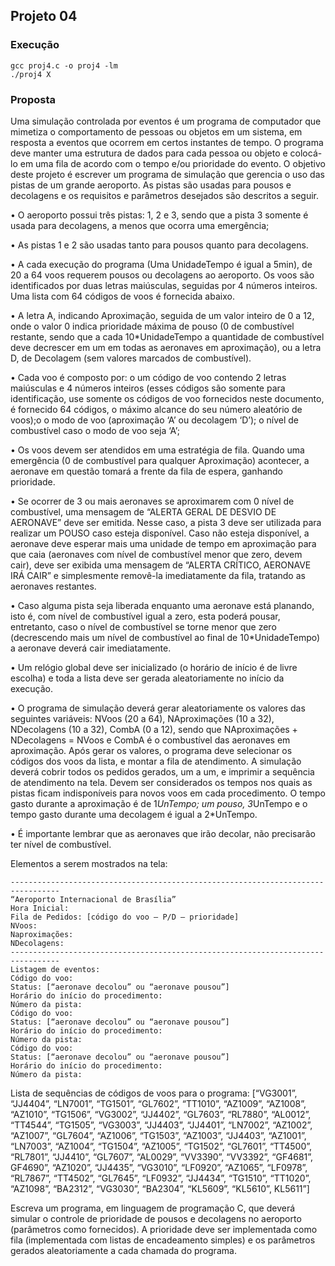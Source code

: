 
## Projeto 04

### Execução

```
gcc proj4.c -o proj4 -lm
./proj4 X
```

### Proposta

Uma simulação controlada por eventos é um programa de computador
que mimetiza o comportamento de pessoas ou objetos em um sistema,
em resposta a eventos que ocorrem em certos instantes de tempo. O
programa deve manter uma estrutura de dados para cada pessoa ou
objeto e colocá-lo em uma fila de acordo com o tempo e/ou prioridade do
evento. O objetivo deste projeto é escrever um programa de simulação
que gerencia o uso das pistas de um grande aeroporto. As pistas são
usadas para pousos e decolagens e os requisitos e parâmetros desejados
são descritos a seguir.

• O aeroporto possui três pistas: 1, 2 e 3, sendo que a pista 3
somente é usada para decolagens, a menos que ocorra uma
emergência;

• As pistas 1 e 2 são usadas tanto para pousos quanto para
decolagens.

• A cada execução do programa (Uma UnidadeTempo é igual a 5min),
de 20 a 64 voos requerem pousos ou decolagens ao aeroporto. Os
voos são identificados por duas letras maiúsculas, seguidas por 4
números inteiros. Uma lista com 64 códigos de voos é fornecida
abaixo.

• A letra A, indicando Aproximação, seguida de um valor inteiro de 0
a 12, onde o valor 0 indica prioridade máxima de pouso (0 de
combustível restante, sendo que a cada 10*UnidadeTempo a
quantidade de combustível deve decrescer em um em todas as
aeronaves em aproximação), ou a letra D, de Decolagem (sem
valores marcados de combustível).

• Cada voo é composto por:
o um código de voo contendo 2 letras maiúsculas e 4 números
inteiros (esses códigos são somente para identificação, use
somente os códigos de voo fornecidos neste documento, é
fornecido 64 códigos, o máximo alcance do seu número
aleatório de voos);o o modo de voo (aproximação ‘A’ ou decolagem ‘D’);
o nível de combustível caso o modo de voo seja ‘A’;

• Os voos devem ser atendidos em uma estratégia de fila. Quando
uma emergência (0 de combustível para qualquer Aproximação)
acontecer, a aeronave em questão tomará a frente da fila de espera,
ganhando prioridade.

• Se ocorrer de 3 ou mais aeronaves se aproximarem com 0 nível de
combustível, uma mensagem de “ALERTA GERAL DE DESVIO DE
AERONAVE” deve ser emitida. Nesse caso, a pista 3 deve ser
utilizada para realizar um POUSO caso esteja disponível. Caso não
esteja disponível, a aeronave deve esperar mais uma unidade de
tempo em aproximação para que caia (aeronaves com nível de
combustível menor que zero, devem cair), deve ser exibida uma
mensagem de “ALERTA CRÍTICO, AERONAVE IRÁ CAIR” e
simplesmente removê-la imediatamente da fila, tratando as
aeronaves restantes.

• Caso alguma pista seja liberada enquanto uma aeronave está
planando, isto é, com nível de combustível igual a zero, esta poderá
pousar, entretanto, caso o nível de combustível se torne menor que
zero (decrescendo mais um nível de combustível ao final de
10*UnidadeTempo) a aeronave deverá cair imediatamente.

• Um relógio global deve ser inicializado (o horário de início é de livre
escolha) e toda a lista deve ser gerada aleatoriamente no início da
execução.

• O programa de simulação deverá gerar aleatoriamente os valores
das seguintes variáveis: NVoos (20 a 64), NAproximações (10 a 32),
NDecolagens (10 a 32), CombA (0 a 12), sendo que NAproximações + NDecolagens = NVoos e CombA é o combustível das aeronaves
em aproximação. Após gerar os valores, o programa deve
selecionar os códigos dos voos da lista, e montar a fila de
atendimento. A simulação deverá cobrir todos os pedidos gerados,
um a um, e imprimir a sequência de atendimento na tela. Devem
ser considerados os tempos nos quais as pistas ficam indisponíveis
para novos voos em cada procedimento. O tempo gasto durante a
aproximação é de 1*UnTempo; um pouso, 3*UnTempo e o
tempo gasto durante uma decolagem é igual a 2*UnTempo.

• É importante lembrar que as aeronaves que irão decolar, não
precisarão ter nível de combustível.


Elementos a serem mostrados na tela:
```
---------------------------------------------------------------------------------
“Aeroporto Internacional de Brasília”
Hora Inicial:
Fila de Pedidos: [código do voo – P/D – prioridade]
NVoos:
Naproximações:
NDecolagens:
---------------------------------------------------------------------------------
Listagem de eventos:
Código do voo:
Status: [“aeronave decolou” ou “aeronave pousou”]
Horário do início do procedimento:
Número da pista:
Código do voo:
Status: [“aeronave decolou” ou “aeronave pousou”]
Horário do início do procedimento:
Número da pista:
Código do voo:
Status: [“aeronave decolou” ou “aeronave pousou”]
Horário do início do procedimento:
Número da pista:
```

Lista de sequências de códigos de voos para o programa: [“VG3001”,
“JJ4404”, “LN7001”, “TG1501”, “GL7602”, “TT1010”, “AZ1009”, “AZ1008”,
“AZ1010”, “TG1506”, “VG3002”, “JJ4402”, “GL7603”, “RL7880”, “AL0012”,
“TT4544”, “TG1505”, “VG3003”, “JJ4403”, “JJ4401”, “LN7002”, “AZ1002”,
“AZ1007”, “GL7604”, “AZ1006”, “TG1503”, “AZ1003”, “JJ4403”, “AZ1001”,
“LN7003”, “AZ1004”, “TG1504”, “AZ1005”, “TG1502”, “GL7601”,
“TT4500”, “RL7801”, “JJ4410”, “GL7607”, “AL0029”, “VV3390”, “VV3392”,
“GF4681”, GF4690”, “AZ1020”, “JJ4435”, “VG3010”, “LF0920”, “AZ1065”,
“LF0978”, “RL7867”, “TT4502”, “GL7645”, “LF0932”, “JJ4434”, “TG1510”,
“TT1020”, “AZ1098”, “BA2312”, “VG3030”, “BA2304”, “KL5609”,
“KL5610”, KL5611”]

Escreva um programa, em linguagem de programação C, que deverá
simular o controle de prioridade de pousos e decolagens no aeroporto
(parâmetros como fornecidos). A prioridade deve ser implementada como
fila (implementada com listas de encadeamento simples) e os parâmetros
gerados aleatoriamente a cada chamada do programa.

